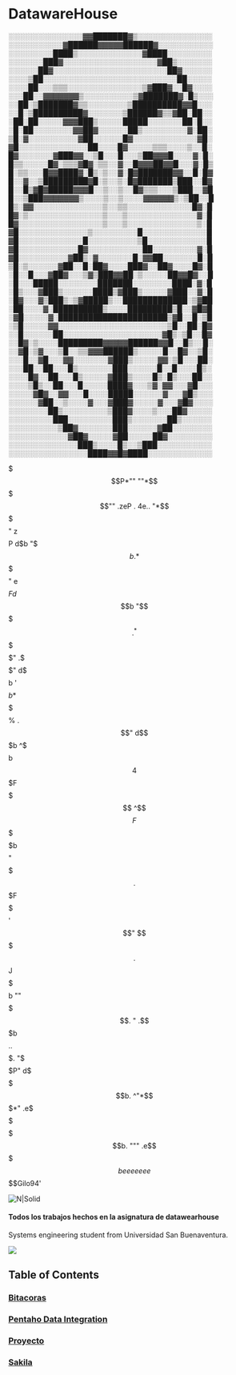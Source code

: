 # DatawareHouse
░░░░░░░░░░░░░░░▓▓███████▓▒░░░░░░░░░░░░░░░
░░░░░░░░░░░▓██████▓▓▓▓▓██████▓░░░░░░░░░░░
░░░░░░░░░████▒░░░░░░░░░░░░░▓████░░░░░░░░░
░░░░░░░███▓░░░░░░░░░░░░░░░░░░░▓██▒░░░░░░░
░░░░░░██▓░░░░░░░░░░░░░░░░░░░░░░░██▓░░░░░░
░░░░▒██░░░░░░░░░░░░░░░░░░░░░░░░░░░██░░░░░
░░░░██░░░▒▒▒░░░░░░░░░░░░░░░▒▓███▓░░█▓░░░░
░░░██░░▓▓▓▓▓▓▓▒░░░░░░░░░░▒▓███████▓░█▒░░░
░░██░▒███████▓▒▒░░░░░░░░▒██████████▓▓█░░░
░░█░▒██████████▓░░░░░░░▒██████▓▒▒▓██░██░░
░██░██░░░░░▓▓▓███▒░░░░░█████░░░░░░░██░█░░
░█░██░░░░░░░░▓▓██▓░░░░░░██▒░░░░░░░░░▓░██░
▒█░▓░░░░░░░░░░▓██░░░░░░█▓░░░░░░░░░░░░░▓█░
▓█░░░░░░░░░░░░░░██░░░░█▓░░░░░▒▒▒░░░░▒░░█░
█▓░░░░░░░▓███▓▓░░▒█░░░█░░░▒██▓▓▓█░░░░▓░█░
█▒▒░░░░░█▓░▒▒▒▓█▓░▒▒░░▓░░█▓▓▓██▓▓█░░░▓░█▒
█░▒▒░░░█▓▓████▓░█▒░▒░░▓░█▓███████▓▓░░█░█▓
█░░▓░░▒█████████▓█░▒░░▒░█▓███████▒███░░█▓
█░░█▒▓█▓█████▓▓▓█░░▒░░▒░░█▓▒▒▒░░░▒███░░▓█
█░░▒███▓▓▓▓▓▓▓▒░░░░▒░░▒░░░░▓▓▓▓▓▓▒░▒██░░█
█▒░▓▓░░░░░░░░░░░░░░▒░░▒▒░░░░░░░░░░░░░█▓░█
█▓░▒░░░░░░░░░░░░░░░▒░░░▒░░░░░░░░░░░░░░▓░█
█▓░░░░░░░░░░░░░░░░░▒░░░▒░░░░░░░░░░░░░░▒░█
▓█░░░░░░░░░░░░░░▒░░░░░░░░░█░░░░░░░░░░░░░█
▓█░░░░░░░░░░░░░█░░░░░░░░░░▒█░░░░░░░░░░░░█
▓█░░░░░░░░░░░░█▓░░░░░░░░░░░██░░░░░░░░░▓░█
▓█░░░░░░░░░░▓██▒░▓░░░░░░░█░▓▓██░░░░░░░█░█
▒█░▒░░░░░░▓██░░█░██▓░░░░███▓░░██▓░░░░█▓░█
░█░░█░░░▓██▓░░░▒▓▒███▓▓██░▒░░░░░██▓▓█▓░░█
░█░░░█████░░░░░░░░███████░░░░░░░░████░▓░█
░█▒░░░▓███▒░░░░░░████▒▓███▒░░░░░▓███░░▓░█
░█▓░░░▓▒███▒░▒▓█████▒░░█████████████░▒▓██
░██░░░░▓░██████████▒░░░░█████████▒█░░▓█▓█
░▓█░░░░░▓░██████████████████████▒▓█░░█░▒█
░▒█░░░░░▓▓░░░░░░░░░░░░░░░░░░░░░░▒█░░██░█▓
░░█░░░░░░██░░░░░░░░░░░░░░░░░░░░▓█▒░▒█░░█▓
░░█▓░▒░░░░█████████▓▓▓▓▓██████▓▓█░░█▒░░█░
░░▓█░▒▓░░░▒█░░▒▒▓▓▓██████▒░░░░░█░░█▓░░▒█░
░░░█░░▓█░░░▓▓░░░░░░░▓███▒░░░░░▓▓░▒█░░░██░
░░░██░░██░░░█▒░░░░░░░███░░░░░░█░░█░░░░█▒░
░░░░█▓░░██░░░█▒░░░░░▓███▒░░░░█▒░█▒░░░██░░
░░░░▒█▒░░██░░░█░░░░░████▓░░░▒▓░▓▓░░░▓█░░░
░░░░░▓█▓░░▓▓░░░█░░░░█████░░░░░░▓░░░▓█▒░░░
░░░░░░▓██░░▒░░░░▓░░░▓███▓░░░░░▓░░░▓█▓░░░░
░░░░░░░░██▒░░░░░░░░░▒███▓░░░░▒░░░██▓░░░░░
░░░░░░░░░███░░░░░░░░░███▒░░░░░░░██▒░░░░░░
░░░░░░░░░░▒██▓░░░░░░░███░░░░░░▓██░░░░░░░░
░░░░░░░░░░░░▓██▓░░░░░▓██░░░░░██▓░░░░░░░░░
░░░░░░░░░░░░░░███▒░░░░█▒░░▒███░░░░░░░░░░░
░░░░░░░░░░░░░░░░████▓▓█▓████░░░░░░░░░░░░░



$$$$$$$$$$$$$$$$$$$$$$$$$$$$$$$$$$$$$$$$$$$$$$$$$$$$$$$$$$$$$$$$$$
$$$$$$$$$$$$$$$$$$$$$P*""       ""*$$$$$$$$$$$$$$$$$$$$$$$$$$$$$$$
$$$$$$$$$$$$$$$$$$""  .zeP  .  4e..  "*$$$$$$$$$$$$$$$$$$$$$$$$$$$
$$$$$$$$$$$$$$$$"  z$$$$P  d$b  "$$$b.  *$$$$$$$$$$$$$$$$$$$$$$$$$
$$$$$$$$$$$$$$"  e$$$$$F  d$$$b  "$$$$$. ^*$$$$$$$$$$$$$$$$$$$$$$$
$$$$$$$$$$$$$" .$$$$$$"  d$$$$$b  '$$$$$b  *$$$$$$$$$$$$$$$$$$$$$$
$$$$$$$$$$$$% .$$$$$$"  d$$$$$$$b  ^$$$$$b  $$$$$$$$$$$$$$$$$$$$$$
$$$$$$$$                                         4$$$$$$$$$$$$$$$$
$$$$$$$$$$$F  $$$$$%  d$$$$$$$$$$$$  ^$$$$F  $$$$$$$$$$$$$$$$$$$$$
$$$$$$$$$$$b  $$$$"  $$$$$$$$$$$$$$$.  $$$F  $$$$$$$$$$$$$$$$$$$$$
$$$$$$$$$$$$  '$$"  $$$$$$$$$$$$$$$$$.  $$  J$$$$$$$$$$$$$$$$$$$$$
$$$$$$$$$$$$b  ""  $$$$$$$$$$$$$$$$$$$.  " .$$$$$$$$$$$$$$$$$$$$$$
$$$$$$$$$$$$$b    $$$$$$$$$$$$$$$$$$$$$.  .$$$$$$$$$$$$$$$$$$$$$$$
$$$$$$$$$$$$$$$.  "$$$$$$$$$$$$$$$$$$P"  d$$$$$$$$$$$$$$$$$$$$$$$$
$$$$$$$$$$$$$$$$b.  ^"*$$$$$$$$$$$*"  .e$$$$$$$$$$$$$$$$$$$$$$$$$$
$$$$$$$$$$$$$$$$$$$b.      """     .e$$$$$$$$$$$$$$$$$$$$$$$$$$$$$
$$$$$$$$$$$$$$$$$$$$$$$$beeeeeee$$$$$$$$$$$$$$$$$$$$$$$$$$$$$$$$$$
$$$$$$$$$$$$$$$$$$$$$$$$$$$$$$$$$$$$$$$$$$$$$$$$$$$$$$$$$$Gilo94'


![N|Solid](https://cdn.dribbble.com/users/24711/screenshots/3886002/falcon_persistent_connection_2x.gif)
#### Todos los trabajos hechos en la asignatura de datawearhouse 

Systems engineering student from Universidad San Buenaventura.

![](https://camo.githubusercontent.com/a602a804bc874ecc4b570dcaa3bcb60d6766c046/68747470733a2f2f7777772e757362626f672e6564752e636f2f6d61746c61622f696d616765732f6c6f676f5f616372656469746163696f6e2e706e67)
## Table of Contents

### [Bitacoras](https://github.com/ManuelCordoba/DatawareHouse/tree/master/Bitacoras "Bitacoras")
### [Pentaho Data Integration](https://github.com/ManuelCordoba/DatawareHouse/tree/master/Pentaho%20Data%20Integration "Pentaho Data Integration")
### [Proyecto](https://github.com/ManuelCordoba/DatawareHouse/tree/master/Proyecto "Proyecto")
### [Sakila](https://github.com/ManuelCordoba/DatawareHouse/tree/master/Sakila "Sakila")
